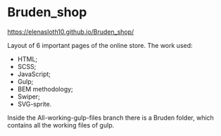# Bruden_shop
https://elenasloth10.github.io/Bruden_shop/


Layout of 6 important pages of the online store.
The work used:
- HTML;
- SCSS;
- JavaScript;
- Gulp;
- BEM methodology;
- Swiper;
- SVG-sprite.

Inside the All-working-gulp-files branch there is a Bruden folder, which contains all the working files of gulp.
